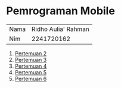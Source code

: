 # Pemrograman Mobile

<table>
    <tbody>
        <tr>
            <td>Nama</td>
            <td>Ridho Aulia' Rahman</td>
        </tr>
        <tr>
            <td>Nim</td>
            <td>2241720162</td>
        </tr>
    </tbody>
</table>

1. <a href="src/pertemuan_02/">Pertemuan 2</a>
2. <a href="src/pertemuan_03/">Pertemuan 3</a>
3. <a href="src/pertemuan_04/">Pertemuan 4</a>
4. <a href="src/pertemuan_05/">Pertemuan 5</a>
4. <a href="src/pertemuan_06/">Pertemuan 6</a>